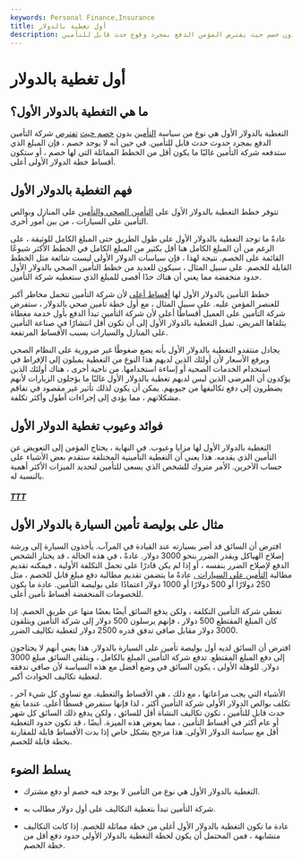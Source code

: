 ```yaml
---
keywords: Personal Finance,Insurance
title: أول تغطية بالدولار
description: التغطية بالدولار الأول هي نوع من بوليصة التأمين بدون خصم حيث يفترض المؤمن الدفع بمجرد وقوع حدث قابل للتأمين.
---
```


# أول تغطية بالدولار
## ما هي التغطية بالدولار الأول؟

التغطية بالدولار الأول هي نوع من سياسة [التأمين](/insurance-coverage) بدون [خصم حيث](/insurance-coverage) [تفترض](/deductible) شركة التأمين الدفع بمجرد حدوث حدث قابل للتأمين. في حين أنه لا يوجد خصم ، فإن المبلغ الذي ستدفعه شركة التأمين غالبًا ما يكون أقل من الخطط المماثلة التي لها خصم ، أو ستكون أقساط خطة الدولار الأولى أعلى.

## فهم التغطية بالدولار الأول

تتوفر خطط التغطية بالدولار الأول على [التأمين الصحي والتأمين](/healthinsurance) على المنازل وبوالص التأمين على السيارات ، من بين أمور أخرى.

عادةً ما توجد التغطية بالدولار الأول على طول الطريق حتى المبلغ الكامل للوثيقة ، على الرغم من أن المبلغ الكامل هنا أقل بكثير من المبلغ الكامل في الخطط الأكثر شيوعًا القائمة على الخصم. نتيجة لهذا ، فإن سياسات الدولار الأولى ليست شائعة مثل الخطط القابلة للخصم. على سبيل المثال ، سيكون للعديد من خطط التأمين الصحي بالدولار الأول حدود منخفضة مما يعني أن هناك حدًا أقصى للمبلغ الذي ستغطيه شركة التأمين.

خطط التأمين بالدولار الأول لها [أقساط أعلى](/insurance-premium) لأن شركة التأمين تتحمل مخاطر أكبر للعنصر المؤمن عليه. على سبيل المثال ، مع أول خطة تأمين صحي بالدولار ، ستفرض شركة التأمين على العميل أقساطًا أعلى لأن شركة التأمين تبدأ الدفع بأول خدمة مغطاة يتلقاها المريض. تميل التغطية بالدولار الأول إلى أن تكون أقل انتشارًا في صناعة التأمين على المنازل والسيارات بسبب الأقساط المرتفعة.

يجادل منتقدو التغطية بالدولار الأول بأنه يضع ضغوطًا غير ضرورية على النظام الصحي ويرفع الأسعار لأن أولئك الذين لديهم هذا النوع من التغطية يميلون إلى الإفراط في استخدام الخدمات الصحية أو إساءة استخدامها. من ناحية أخرى ، هناك أولئك الذين يؤكدون أن المرضى الذين ليس لديهم تغطية بالدولار الأول غالبًا ما يؤجلون الزيارات لأنهم يضطرون إلى دفع تكاليفها من جيوبهم. يمكن أن يكون لذلك تأثير غير مقصود في تفاقم مشكلاتهم ، مما يؤدي إلى إجراءات أطول وأكثر تكلفة.

## فوائد وعيوب تغطية الدولار الأول

التغطية بالدولار الأول لها مزايا وعيوب. في النهاية ، يحتاج المؤمن إلى التعويض عن التأمين الذي يقدمه. هذا يعني أن التغطية التأمينية المختلفة ستقدم بعض الأشياء على حساب الآخرين. الأمر متروك للشخص الذي يسعى للتأمين لتحديد الميزات الأكثر أهمية بالنسبة له.

<h5> <a href=""> TTT </a> </h5>

## مثال على بوليصة تأمين السيارة بالدولار الأول

افترض أن السائق قد أضر بسيارته عند القيادة في المرآب. يأخذون السيارة إلى ورشة إصلاح الهياكل ويقدر الضرر بنحو 3000 دولار. عادةً ، في هذه الحالة ، قد يختار الشخص الدفع لإصلاح الضرر بنفسه ، أو إذا لم يكن قادرًا على تحمل التكلفة الأولية ، فيمكنه تقديم مطالبة [التأمين على السيارات .](/auto-insurance) عادةً ما يتضمن تقديم مطالبة دفع مبلغ قابل للخصم ، مثل 250 دولارًا أو 500 دولارًا أو 1000 دولار اعتمادًا على بوليصة التأمين. عادة ما يكون للخصومات المنخفضة أقساط تأمين أعلى.

تغطي شركة التأمين التكلفة ، ولكن يدفع السائق أيضًا بعضًا منها عن طريق الخصم. إذا كان المبلغ المقتطع 500 دولار ، فإنهم يرسلون 500 دولار إلى شركة التأمين ويتلقون 3000 دولار مقابل صافي تدفق قدره 2500 دولار لتغطية تكاليف الضرر.

افترض أن السائق لديه أول بوليصة تأمين على السيارة بالدولار. هذا يعني أنهم لا يحتاجون إلى دفع المبلغ المقتطع. تدفع شركة التأمين المبلغ بالكامل ، ويتلقى السائق مبلغ 3000 دولار. للوهلة الأولى ، يكون السائق في وضع أفضل مع هذه السياسة لأن صافي تدفقه لتغطية تكاليف الحوادث أكبر.

الأشياء التي يجب مراعاتها ، مع ذلك ، هي الأقساط والتغطية. مع تساوي كل شيء آخر ، تكلف بوالص الدولار الأولى شركة التأمين أكثر ، لذا فإنها ستفرض قسطًا أعلى. عندما يقع حدث قابل للتأمين ، تكون تكاليف النشأة أقل للسائق ، ولكن يدفع ذلك السائق كل شهر أو عام أكثر في أقساط التأمين ، مما يعوض هذه الميزة. أيضًا ، قد تكون حدود التغطية أقل مع سياسة الدولار الأولى. هذا مرجح بشكل خاص إذا بدت الأقساط قابلة للمقارنة بخطة قابلة للخصم.

## يسلط الضوء

- التغطية بالدولار الأول هي نوع من التأمين لا يوجد فيه خصم أو دفع مشترك.

- شركة التأمين تبدأ بتغطية التكاليف على أول دولار مطالب به.

- عادة ما تكون التغطية بالدولار الأول أغلى من خطة مماثلة للخصم. إذا كانت التكاليف متشابهة ، فمن المحتمل أن يكون لخطة التغطية بالدولار الأولى حدود دفع أقل من خطة الخصم.

